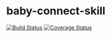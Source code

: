 # baby-connect-skill

[![Build Status](https://travis-ci.org/adrianba/baby-connect-skill.svg?branch=master)](https://travis-ci.org/adrianba/baby-connect-skill)
[![Coverage Status](https://coveralls.io/repos/github/adrianba/baby-connect-skill/badge.svg)](https://coveralls.io/github/adrianba/baby-connect-skill)
